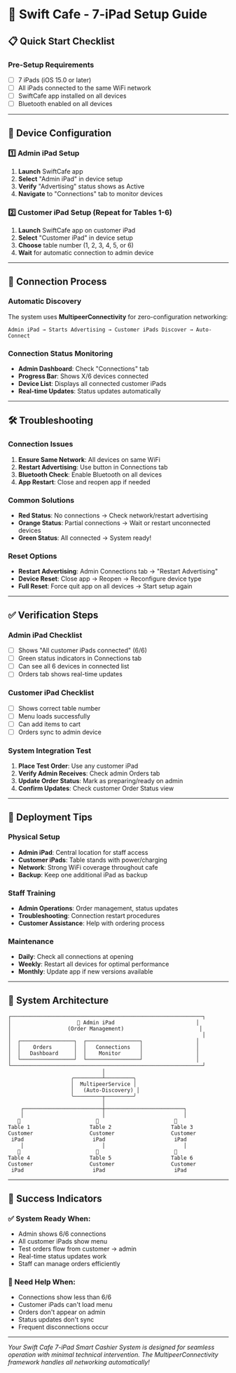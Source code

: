 # 🏪 Swift Cafe - 7-iPad Setup Guide

## 📋 **Quick Start Checklist**

### **Pre-Setup Requirements**
- [ ] 7 iPads (iOS 15.0 or later)
- [ ] All iPads connected to the same WiFi network
- [ ] SwiftCafe app installed on all devices
- [ ] Bluetooth enabled on all devices

---

## 🎯 **Device Configuration**

### **1️⃣ Admin iPad Setup**
1. **Launch** SwiftCafe app
2. **Select** "Admin iPad" in device setup
3. **Verify** "Advertising" status shows as Active
4. **Navigate** to "Connections" tab to monitor devices

### **2️⃣ Customer iPad Setup (Repeat for Tables 1-6)**
1. **Launch** SwiftCafe app on customer iPad
2. **Select** "Customer iPad" in device setup
3. **Choose** table number (1, 2, 3, 4, 5, or 6)
4. **Wait** for automatic connection to admin device

---

## 🔗 **Connection Process**

### **Automatic Discovery**
The system uses **MultipeerConnectivity** for zero-configuration networking:

```
Admin iPad → Starts Advertising → Customer iPads Discover → Auto-Connect
```

### **Connection Status Monitoring**
- **Admin Dashboard**: Check "Connections" tab
- **Progress Bar**: Shows X/6 devices connected
- **Device List**: Displays all connected customer iPads
- **Real-time Updates**: Status updates automatically

---

## 🛠️ **Troubleshooting**

### **Connection Issues**
1. **Ensure Same Network**: All devices on same WiFi
2. **Restart Advertising**: Use button in Connections tab
3. **Bluetooth Check**: Enable Bluetooth on all devices
4. **App Restart**: Close and reopen app if needed

### **Common Solutions**
- **Red Status**: No connections → Check network/restart advertising
- **Orange Status**: Partial connections → Wait or restart unconnected devices
- **Green Status**: All connected → System ready!

### **Reset Options**
- **Restart Advertising**: Admin Connections tab → "Restart Advertising"
- **Device Reset**: Close app → Reopen → Reconfigure device type
- **Full Reset**: Force quit app on all devices → Start setup again

---

## ✅ **Verification Steps**

### **Admin iPad Checklist**
- [ ] Shows "All customer iPads connected" (6/6)
- [ ] Green status indicators in Connections tab
- [ ] Can see all 6 devices in connected list
- [ ] Orders tab shows real-time updates

### **Customer iPad Checklist**
- [ ] Shows correct table number
- [ ] Menu loads successfully
- [ ] Can add items to cart
- [ ] Orders sync to admin device

### **System Integration Test**
1. **Place Test Order**: Use any customer iPad
2. **Verify Admin Receives**: Check admin Orders tab
3. **Update Order Status**: Mark as preparing/ready on admin
4. **Confirm Updates**: Check customer Order Status view

---

## 🚀 **Deployment Tips**

### **Physical Setup**
- **Admin iPad**: Central location for staff access
- **Customer iPads**: Table stands with power/charging
- **Network**: Strong WiFi coverage throughout cafe
- **Backup**: Keep one additional iPad as backup

### **Staff Training**
- **Admin Operations**: Order management, status updates
- **Troubleshooting**: Connection restart procedures
- **Customer Assistance**: Help with ordering process

### **Maintenance**
- **Daily**: Check all connections at opening
- **Weekly**: Restart all devices for optimal performance
- **Monthly**: Update app if new versions available

---

## 📱 **System Architecture**

```
┌─────────────────────────────────────────────────────────────┐
│                     📱 Admin iPad                          │
│                  (Order Management)                        │
│                                                             │
│  ┌─────────────────┐  ┌─────────────────┐                 │
│  │    Orders       │  │   Connections   │                 │
│  │   Dashboard     │  │    Monitor      │                 │
│  └─────────────────┘  └─────────────────┘                 │
└─────────────────────────────────────────────────────────────┘
                              │
                    ╭─────────┴─────────╮
                    │  MultipeerService │
                    │   (Auto-Discovery) │
                    ╰─────────┬─────────╯
                              │
    ┌─────────────────────────┼─────────────────────────┐
    │                         │                         │
   📱                        📱                        📱
Table 1                   Table 2                   Table 3
Customer                  Customer                  Customer
 iPad                      iPad                      iPad
    │                         │                         │
   📱                        📱                        📱
Table 4                   Table 5                   Table 6
Customer                  Customer                  Customer
 iPad                      iPad                      iPad
```

---

## 🎉 **Success Indicators**

### **✅ System Ready When:**
- Admin shows 6/6 connections
- All customer iPads show menu
- Test orders flow from customer → admin
- Real-time status updates work
- Staff can manage orders efficiently

### **🔧 Need Help When:**
- Connections show less than 6/6
- Customer iPads can't load menu
- Orders don't appear on admin
- Status updates don't sync
- Frequent disconnections occur

---

*Your Swift Cafe 7-iPad Smart Cashier System is designed for seamless operation with minimal technical intervention. The MultipeerConnectivity framework handles all networking automatically!*
